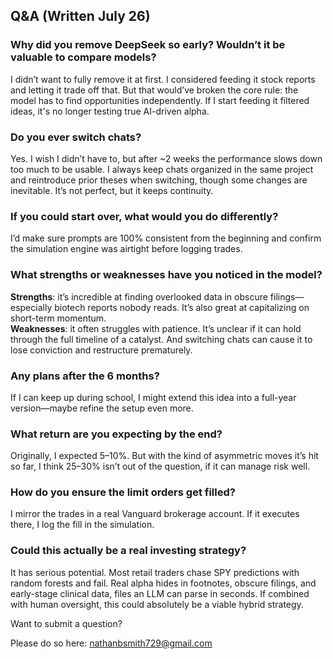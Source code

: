 ## Q&A (Written July 26)

### Why did you remove DeepSeek so early? Wouldn’t it be valuable to compare models?
I didn’t want to fully remove it at first. I considered feeding it stock reports and letting it trade off that. But that would’ve broken the core rule: the model has to find opportunities independently. If I start feeding it filtered ideas, it's no longer testing true AI-driven alpha.

### Do you ever switch chats?
Yes. I wish I didn’t have to, but after ~2 weeks the performance slows down too much to be usable. I always keep chats organized in the same project and reintroduce prior theses when switching, though some changes are inevitable. It’s not perfect, but it keeps continuity.

### If you could start over, what would you do differently?
I’d make sure prompts are 100% consistent from the beginning and confirm the simulation engine was airtight before logging trades.

### What strengths or weaknesses have you noticed in the model?
**Strengths**: it’s incredible at finding overlooked data in obscure filings—especially biotech reports nobody reads. It’s also great at capitalizing on short-term momentum.  
**Weaknesses**: it often struggles with patience. It’s unclear if it can hold through the full timeline of a catalyst. And switching chats can cause it to lose conviction and restructure prematurely.

### Any plans after the 6 months?
If I can keep up during school, I might extend this idea into a full-year version—maybe refine the setup even more.

### What return are you expecting by the end?
Originally, I expected 5–10%. But with the kind of asymmetric moves it’s hit so far, I think 25–30% isn’t out of the question, if it can manage risk well.

### How do you ensure the limit orders get filled?
I mirror the trades in a real Vanguard brokerage account. If it executes there, I log the fill in the simulation.

### Could this actually be a real investing strategy?
It has serious potential. Most retail traders chase SPY predictions with random forests and fail. Real alpha hides in footnotes, obscure filings, and early-stage clinical data, files an LLM can parse in seconds. If combined with human oversight, this could absolutely be a viable hybrid strategy.

Want to submit a question? 

Please do so here: nathanbsmith729@gmail.com